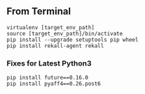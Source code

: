 ## From Terminal
```
virtualenv [target_env_path]
source [target_env_path]/bin/activate
pip install --upgrade setuptools pip wheel
pip install rekall-agent rekall
```

### Fixes for Latest Python3
```
pip install future==0.16.0
pip install pyaff4==0.26.post6
```
